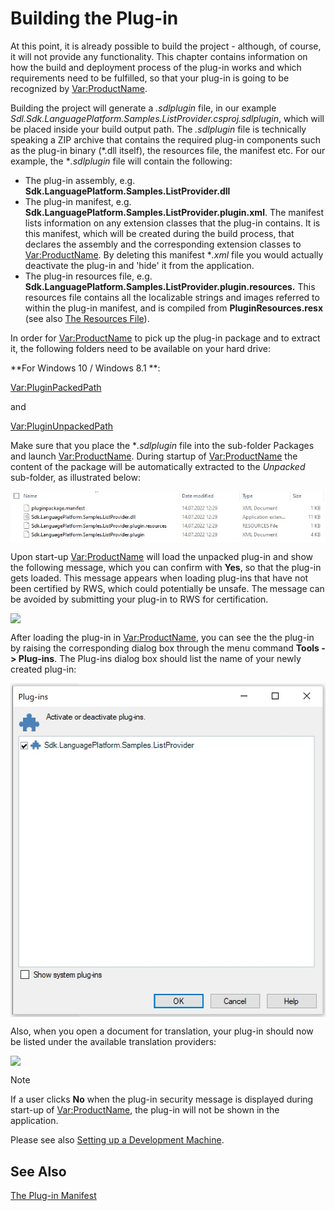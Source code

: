 Building the Plug-in
====
At this point, it is already possible to build the project - although, of course, it will not provide any functionality. This chapter contains information on how the build and deployment process of the plug-in works and which requirements need to be fulfilled, so that your plug-in is going to be recognized by <Var:ProductName>.

Building the project will generate a *.sdlplugin* file, in our example *Sdl.Sdk.LanguagePlatform.Samples.ListProvider.csproj.sdlplugin*, which will be placed inside your build output path. The *.sdlplugin* file is technically speaking a ZIP archive that contains the required plug-in components such as the plug-in binary (*.dll itself), the resources file, the manifest etc. For our example, the **.sdlplugin* file will contain the following:

* The plug-in assembly, e.g. **Sdk.LanguagePlatform.Samples.ListProvider.dll**
* The plug-in manifest, e.g. **Sdk.LanguagePlatform.Samples.ListProvider.plugin.xml**. The manifest lists information on any extension classes that the plug-in contains. It is this manifest, which will be created during the build process, that declares the assembly and the corresponding extension classes to <Var:ProductName>. By deleting this manifest **.xml* file you would actually deactivate the plug-in and 'hide' it from the application.
* The plug-in resources file, e.g. **Sdk.LanguagePlatform.Samples.ListProvider.plugin.resources.** This resources file contains all the localizable strings and images referred to within the plug-in manifest, and is compiled from **PluginResources.resx** (see also [The Resources File](the_resources_file.md)).

In order for <Var:ProductName> to pick up the plug-in package and to extract it, the following folders need to be available on your hard drive:

**For Windows 10 / Windows 8.1 **:

<Var:PluginPackedPath>

and

<Var:PluginUnpackedPath>

Make sure that you place the **.sdlplugin* file into the sub-folder Packages and launch <Var:ProductName>. During startup of <Var:ProductName> the content of the package will be automatically extracted to the *Unpacked* sub-folder, as illustrated below:

<img style="display:block; " src="images/PlugInUnpacked.jpg"/>

Upon start-up <Var:ProductName> will load the unpacked plug-in and show the following message, which you can confirm with **Yes**, so that the plug-in gets loaded. This message appears when loading plug-ins that have not been certified by RWS, which could potentially be unsafe. The message can be avoided by submitting your plug-in to RWS for certification.

<img style="display:block; " src="images/PluginUncertified.jpg"/>

After loading the plug-in in <Var:ProductName>, you can see the the plug-in by raising the corresponding dialog box through the menu command **Tools -> Plug-ins**. The Plug-ins dialog box should list the name of your newly created plug-in:

<img style="display:block; " src="images/PluginLoaded.jpg"/>

Also, when you open a document for translation, your plug-in should now be listed under the available translation providers:

<img style="display:block; " src="images/OpenDocumentWithPlugin.jpg"/>

> [!NOTE]
> 
> If a user clicks **No** when the plug-in security message is displayed during start-up of <Var:ProductName>, the plug-in will not be shown in the application.

Please see also [Setting up a Development Machine](../../articles/gettingstarted/setting_up_a_developer_machine.md).

See Also
-----
[The Plug-in Manifest](the_plugin_manifest.md)
